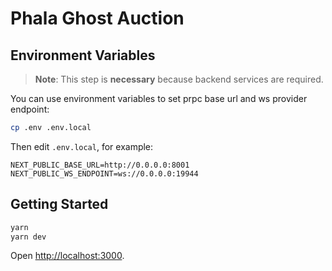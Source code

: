 # Phala Ghost Auction

## Environment Variables

> **Note**: This step is **necessary** because backend services are required.

You can use environment variables to set prpc base url and ws provider endpoint:

```bash
cp .env .env.local
```

Then edit `.env.local`, for example:

```plain
NEXT_PUBLIC_BASE_URL=http://0.0.0.0:8001
NEXT_PUBLIC_WS_ENDPOINT=ws://0.0.0.0:19944
```

## Getting Started

```bash
yarn
yarn dev
```

Open [http://localhost:3000](http://localhost:3000).

